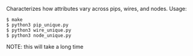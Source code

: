 Characterizes how attributes vary across pips, wires, and nodes. Usage:

```
$ make
$ python3 pip_unique.py
$ python3 wire_unique.py
$ python3 node_unique.py
```

NOTE: this will take a long time

